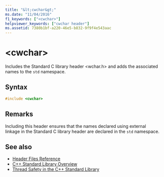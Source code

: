 ```yaml
---
title: "&lt;cwchar&gt;"
ms.date: "11/04/2016"
f1_keywords: ["<cwchar>"]
helpviewer_keywords: ["cwchar header"]
ms.assetid: 7380b1bf-a220-46e5-b832-9f9f4e543aac
---
```

# &lt;cwchar&gt;

Includes the Standard C library header \<wchar.h> and adds the associated names to the `std` namespace.

## Syntax

```cpp
#include <cwchar>
```

## Remarks

Including this header ensures that the names declared using external linkage in the Standard C library header are declared in the `std` namespace.

## See also

- [Header Files Reference](../standard-library/cpp-standard-library-header-files.md)
- [C++ Standard Library Overview](../standard-library/cpp-standard-library-overview.md)
- [Thread Safety in the C++ Standard Library](../standard-library/thread-safety-in-the-cpp-standard-library.md)
